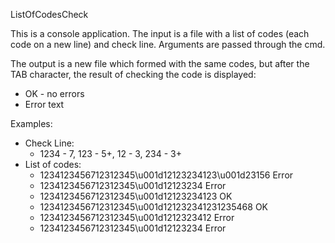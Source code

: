 ListOfCodesCheck

This is a console application.
The input is a file with a list of codes (each code on a new line) and check line. Arguments are passed through the cmd.

The output is a new file which formed with the same codes, but after the TAB character, the result of checking the code is displayed:
   * OK - no errors
   * Error text

Examples:
   * Check Line: 
      - 1234 - 7, 123 - 5+, 12 - 3, 234 - 3+
   * List of codes:
      - 1234123456712312345\u001d12123234123\u001d23156   Error
      - 1234123456712312345\u001d12123234                 Error
      - 1234123456712312345\u001d12123234123              OK
      - 1234123456712312345\u001d121232341231235468       OK
      - 1234123456712312345\u001d1212323412               Error
      - 1234123456712312345\u001d12123234                 Error
